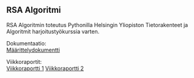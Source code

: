 ## RSA Algoritmi
RSA Algoritmin toteutus Pythonilla Helsingin Yliopiston Tietorakenteet ja Algoritmit harjoitustyökurssia varten.

Dokumentaatio:\
[Määrittelydokumentti](./dokumentaatio/Määrittelydokumentti.md)

Viikkoraportit:\
[Viikkoraportti 1](./dokumentaatio/Viikkoraportti1.md)
[Viikkoraportti 2](./dokumentaatio/Viikkoraportti2.md)
